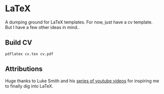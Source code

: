 # LaTeX

A dumping ground for LaTeX templates. For now, just have a cv template. But I have a few other ideas in mind..

## Build CV
`pdflatex cv.tex cv.pdf`

## Attributions
Huge thanks to Luke Smith and his [series of youtube videos](https://www.youtube.com/watch?v=lQ-UCI9nmis&list=PL-p5XmQHB_JSQvW8_mhBdcwEyxdVX0c1T) for inspiring me to finally dig into LaTeX.

